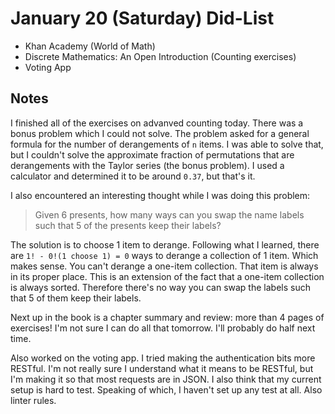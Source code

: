# January 20 (Saturday) Did-List

- Khan Academy (World of Math)
- Discrete Mathematics: An Open Introduction (Counting exercises)
- Voting App

## Notes

I finished all of the exercises on advanved counting today. There was a bonus
problem which I could not solve. The problem asked for a general formula for the
number of derangements of `n` items. I was able to solve that, but I couldn't
solve the approximate fraction of permutations that are derangements with the
Taylor series (the bonus problem). I used a calculator and determined it to be
around `0.37`, but that's it.

I also encountered an interesting thought while I was doing this problem:

> Given 6 presents, how many ways can you swap the name labels such that 5 of
> the presents keep their labels?

The solution is to choose 1 item to derange. Following what I learned, there are
`1! - 0!(1 choose 1) = 0` ways to derange a collection of 1 item. Which makes
sense. You can't derange a one-item collection. That item is always in its
proper place. This is an extension of the fact that a one-item collection is
always sorted. Therefore there's no way you can swap the labels such that 5 of
them keep their labels.

Next up in the book is a chapter summary and review: more than 4 pages of
exercises! I'm not sure I can do all that tomorrow. I'll probably do half next
time.

Also worked on the voting app. I tried making the authentication bits more
RESTful. I'm not really sure I understand what it means to be RESTful, but I'm
making it so that most requests are in JSON. I also think that my current setup
is hard to test. Speaking of which, I haven't set up any test at all. Also
linter rules.
